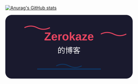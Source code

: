 [![Anurag's GitHub stats](https://github-readme-stats.vercel.app/api?username=hashcowuwu)](https://github.com/anuraghazra/github-readme-stats)

![Top Langs](https://github.com/hashcowuwu/hashcowuwu/blob/main/svg.svg)